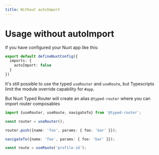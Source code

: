 ```yaml
---
title: Without autoImport
---
```



# Usage without autoImport

If you have configured your Nuxt app like this:

```ts
export default defineNuxtConfig({
  imports: {
    autoImport: false
  }
})
```

It's still possible to use the typed `useRouter` and `useRoute`, but Typescripts limit the module override capability for `#app`.

But Nuxt Typed Router will create an alias `@typed-router` where you can import router composables


```ts
import {useRouter, useRoute, navigateTo} from '@typed-router';

const router = useRouter();

router.push({name: 'foo', params: { foo: 'bar' }});

navigateTo({name: 'foo', params: { foo: 'bar' }});

const route = useRoute('profile-id');
```


